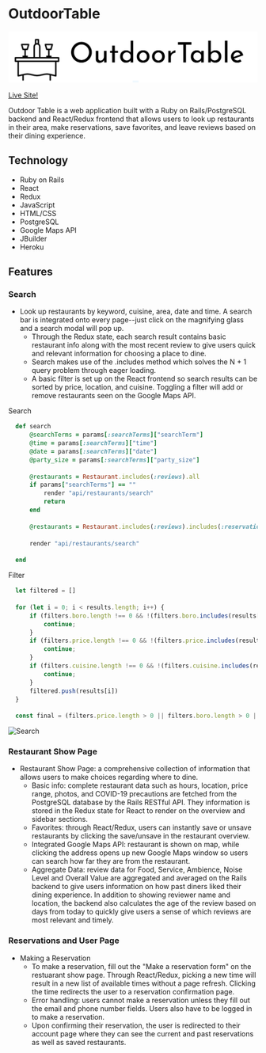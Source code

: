 # OutdoorTable

![Logo](/readme_files/logo.png)

[Live Site!](https://outdoortable.herokuapp.com/#/)

Outdoor Table is a web application built with a Ruby on Rails/PostgreSQL backend and React/Redux frontend that allows users to look up restaurants in their area, make reservations, save favorites, and leave reviews based on their dining experience. 

## Technology

* Ruby on Rails
* React
* Redux
* JavaScript
* HTML/CSS
* PostgreSQL
* Google Maps API
* JBuilder
* Heroku

## Features

### Search
* Look up restaurants by keyword, cuisine, area, date and time. A search bar is integrated onto every page--just click on the magnifying glass and a search modal will pop up.
  * Through the Redux state, each search result contains basic restaurant info along with the most recent review to give users quick and relevant information for choosing a place to dine. 
  * Search makes use of the .includes method which solves the N + 1 query problem through eager loading. 
  * A basic filter is set up on the React frontend so search results can be sorted by price, location, and cuisine. Toggling a filter will add or remove restaurants seen on the Google Maps API.

Search
```ruby
  def search
      @searchTerms = params[:searchTerms]["searchTerm"]
      @time = params[:searchTerms]["time"]
      @date = params[:searchTerms]["date"]
      @party_size = params[:searchTerms]["party_size"]

      @restaurants = Restaurant.includes(:reviews).all
      if params["searchTerms"] == ""
          render "api/restaurants/search"
          return
      end

      @restaurants = Restaurant.includes(:reviews).includes(:reservations).where('name ILIKE ? OR description ILIKE ? OR neighborhood ILIKE ? OR cuisine ILIKE ? OR boro ILIKE?', "%#{@searchTerms}%", "%#{@searchTerms}%", "%#{@searchTerms}%", "%#{@searchTerms}%", "%#{@searchTerms}%" )

      render "api/restaurants/search"
      
  end
```

Filter
```javascript
  let filtered = []

  for (let i = 0; i < results.length; i++) {
      if (filters.boro.length !== 0 && !(filters.boro.includes(results[i].boro))) {
          continue;
      }
      if (filters.price.length !== 0 && !(filters.price.includes(results[i].price_range))) {
          continue;
      }
      if (filters.cuisine.length !== 0 && !(filters.cuisine.includes(results[i].cuisine))) {
          continue;
      }
      filtered.push(results[i])
  }

  const final = (filters.price.length > 0 || filters.boro.length > 0 || filters.cuisine.length > 0) ? filtered : results
```

![Search](/readme_files/search_demo_320.gif)

### Restaurant Show Page
  
* Restaurant Show Page: a comprehensive collection of information that allows users to make choices regarding where to dine.
  * Basic info: complete restaurant data such as hours, location, price range, photos, and COVID-19 precautions are fetched from the PostgreSQL database by the Rails RESTful API. They information is stored in the Redux state for React to render on the overview and sidebar sections. 
  * Favorites: through React/Redux, users can instantly save or unsave restaurants by clicking the save/unsave in the restaurant overview.
  * Integrated Google Maps API: restaurant is shown on map, while clicking the address opens up new Google Maps window so users can search how far they are from the restaurant.
  * Aggregate Data: review data for Food, Service, Ambience, Noise Level and Overall Value are aggregated and averaged on the Rails backend to give users information on how past diners liked their dining experience. In addition to showing reviewer name and location, the backend also calculates the age of the review based on days from today to quickly give users a sense of which reviews are most relevant and timely.

### Reservations and User Page

* Making a Reservation 
  * To make a reservation, fill out the "Make a reservation form" on the restuarant show page. Through React/Redux, picking a new time will result in a new list of available times without a page refresh. Clicking the time redirects the user to a reservation confirmation page. 
  * Error handling: users cannot make a reservation unless they fill out the email and phone number fields. Users also have to be logged in to make a reservation. 
  * Upon confirming their reservation, the user is redirected to their account page where they can see the current and past reservations as well as saved restaurants.

